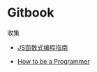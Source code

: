 # Gitbook
收集

- [JS函数式编程指南](https://www.gitbook.com/book/llh911001/mostly-adequate-guide-chinese/details)

- [How to be a Programmer](https://www.gitbook.com/book/braydie/how-to-be-a-programmer/details/zh)
